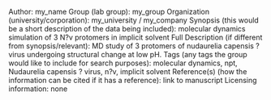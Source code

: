 Author: my_name
Group (lab group): my_group
Organization (university/corporation): my_university / my_company
Synopsis (this would be a short description of the data being included): molecular dynamics simulation of 3 N?v protomers in implicit solvent 
Full Description (if different from synopsis/relevant): MD study of 3 protomers of nudaurelia capensis ? virus undergoing structural change at low pH.
Tags (any tags the group would like to include for search purposes): molecular dynamics, npt, Nudaurelia capensis ? virus, n?v, implicit solvent
Reference(s) (how the information can be cited if it has a reference): link to manuscript
Licensing information: none